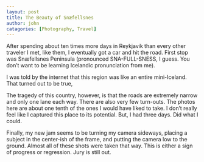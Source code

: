 ```yaml
---
layout: post
title: The Beauty of Snæfellsnes
author: john
catagories: [Photography, Travel]
---
```



After spending about ten times more days in Reykjavik than every other traveler I met, like them, I eventually got a car and hit the road. First stop was Snæfellsnes Peninsula (pronounced SNA-FULL-SNESS, I guess. You don’t want to be learning Icelandic pronunciation from me).

I was told by the internet that this region was like an entire mini-Iceland. That turned out to be true,

The tragedy of this country, however, is that the roads are extremely narrow and only one lane each way. There are also very few turn-outs. The photos here are about one tenth of the ones I would have liked to take. I don’t really feel like I captured this place to its potential. But, I had three days. Did what I could.

Finally, my new jam seems to be turning my camera sideways, placing a subject in the center-ish of the frame, and putting the camera low to the ground. Almost all of these shots were taken that way. This is either a sign of progress or regression. Jury is still out.
